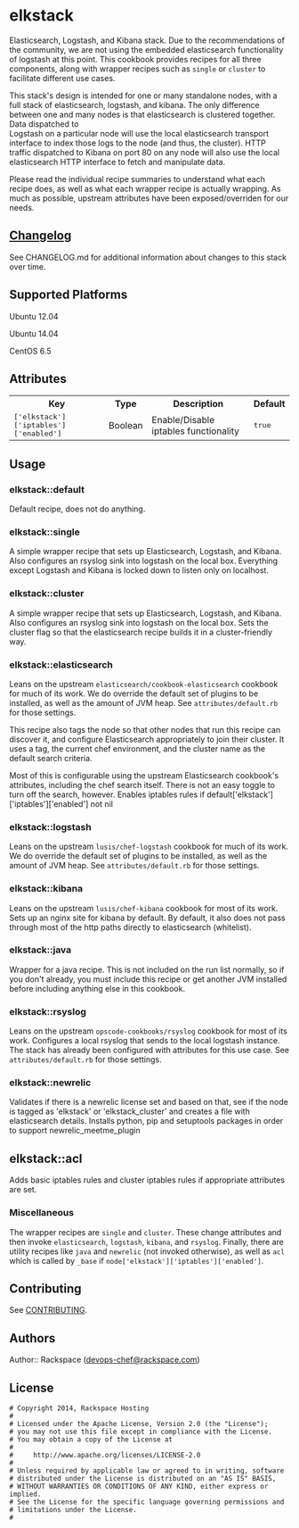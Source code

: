 # elkstack

Elasticsearch, Logstash, and Kibana stack. Due to the recommendations of the
community, we are not using the embedded elasticsearch functionality of logstash
at this point. This cookbook provides recipes for all three components, along
with wrapper recipes such as `single` or `cluster` to facilitate different use
cases.

This stack's design is intended for one or many standalone nodes, with a full
stack of elasticsearch, logstash, and kibana. The only difference between one
and many nodes is that elasticsearch is clustered together. Data dispatched to  
Logstash on a particular node will use the local elasticsearch transport
interface to index those logs to the node (and thus, the cluster). HTTP traffic
dispatched to Kibana on port 80 on any node will also use the local
elasticsearch HTTP interface to fetch and manipulate data.

Please read the individual recipe summaries to understand what each recipe does,
as well as what each wrapper recipe is actually wrapping. As much as possible,
upstream attributes have been exposed/overriden for our needs.

## [Changelog](CHANGELOG.md)

See CHANGELOG.md for additional information about changes to this stack over time.

## Supported Platforms

Ubuntu 12.04

Ubuntu 14.04

CentOS 6.5

## Attributes

<table>
  <tr>
    <th>Key</th>
    <th>Type</th>
    <th>Description</th>
    <th>Default</th>
  </tr>
  <tr>
    <td><tt>['elkstack']['iptables']['enabled']</tt></td>
    <td>Boolean</td>
    <td>Enable/Disable iptables functionality</td>
    <td><tt>true</tt></td>
  </tr>
</table>

<!--
<table>
  <tr>
    <th>Key</th>
    <th>Type</th>
    <th>Description</th>
    <th>Default</th>
  </tr>
  <tr>
    <td><tt>['elkstack']['config']['cluster']</tt></td>
    <td>Boolean</td>
    <td>whether to search for and connect Elasticsearch to cluster nodes</td>
    <td><tt>false</tt></td>
  </tr>
</table>
-->
## Usage

### elkstack::default

Default recipe, does not do anything.

### elkstack::single

A simple wrapper recipe that sets up Elasticsearch, Logstash, and Kibana. Also
configures an rsyslog sink into logstash on the local box. Everything except
Logstash and Kibana is locked down to listen only on localhost.

### elkstack::cluster

A simple wrapper recipe that sets up Elasticsearch, Logstash, and Kibana. Also
configures an rsyslog sink into logstash on the local box. Sets the cluster flag
so that the elasticsearch recipe builds it in a cluster-friendly way.

### elkstack::elasticsearch

Leans on the upstream `elasticsearch/cookbook-elasticsearch` cookbook for much
of its work. We do override the default set of plugins to be installed, as well
as the amount of JVM heap. See `attributes/default.rb` for those settings.

This recipe also tags the node so that other nodes that run this recipe can
discover it, and configure Elasticsearch appropriately to join their cluster.
It uses a tag, the current chef environment, and the cluster name as the default
search criteria.

Most of this is configurable using the upstream Elasticsearch cookbook's
attributes, including the chef search itself. There is not an easy toggle to
turn off the search, however.
Enables iptables rules if default['elkstack']['iptables']['enabled'] not nil

### elkstack::logstash

Leans on the upstream `lusis/chef-logstash` cookbook for much
of its work. We do override the default set of plugins to be installed, as well
as the amount of JVM heap. See `attributes/default.rb` for those settings.

### elkstack::kibana

Leans on the upstream `lusis/chef-kibana` cookbook for most of its work. Sets up
an nginx site for kibana by default. By default, it also does not pass through
most of the http paths directly to elasticsearch (whitelist).

### elkstack::java

Wrapper for a java recipe. This is not included on the run list normally, so if
you don't already, you must include this recipe or get another JVM installed
before including anything else in this cookbook.

### elkstack::rsyslog

Leans on the upstream `opscode-cookbooks/rsyslog` cookbook for most of its work.
Configures a local rsyslog that sends to the local logstash instance. The stack
has already been configured with attributes for this use case. See
`attributes/default.rb` for those settings.

### elkstack::newrelic

Validates if there is a newrelic license set and based on that, see if the node
is tagged as 'elkstack' or 'elkstack_cluster' and creates a file with
elasticsearch details. Installs python, pip and setuptools packages in order to
support newrelic_meetme_plugin

## elkstack::acl

Adds basic iptables rules and cluster iptables rules if appropriate attributes
are set.

### Miscellaneous

The wrapper recipes are `single` and `cluster`. These change attributes and then
invoke `elasticsearch`, `logstash`, `kibana`, and `rsyslog`. Finally, there are
utility recipes like `java` and `newrelic` (not invoked otherwise), as well as
`acl` which is called by `_base` if `node['elkstack']['iptables']['enabled']`.

## Contributing

See [CONTRIBUTING](https://github.com/AutomationSupport/elkstack/blob/master/CONTRIBUTING.md).

## Authors

Author:: Rackspace (devops-chef@rackspace.com)

## License
```
# Copyright 2014, Rackspace Hosting
#
# Licensed under the Apache License, Version 2.0 (the "License");
# you may not use this file except in compliance with the License.
# You may obtain a copy of the License at
#
#     http://www.apache.org/licenses/LICENSE-2.0
#
# Unless required by applicable law or agreed to in writing, software
# distributed under the License is distributed on an "AS IS" BASIS,
# WITHOUT WARRANTIES OR CONDITIONS OF ANY KIND, either express or implied.
# See the License for the specific language governing permissions and
# limitations under the License.
#
```
